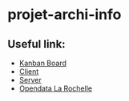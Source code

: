 ﻿# projet-archi-info

## Useful link:
 - [Kanban Board](https://github.com/orgs/Nocturlab/teams/projet-archi-data/projects)
 - [Client](https://github.com/Nocturlab/projet-archi-info-client)
 - [Server](https://github.com/Nocturlab/projet-archi-info-server)
 - [Opendata La Rochelle](https://opendata.larochelle.fr/dataset/?fwp_sscatgorie=stationnement)
